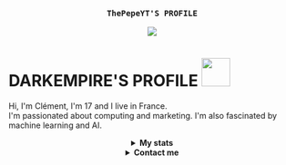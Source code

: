 <h3 align="center"> <code><strong>ThePepeYT'S PROFILE</strong></code></h3>
<p align="center"> <img src="https://komarev.com/ghpvc/?username=thepepeyt"> </img></p>



# DARKEMPIRE'S PROFILE  <img src="https://media3.giphy.com/media/jqHmOFjIb9KV09DOPB/giphy.gif" width="50">

Hi, I'm Clément, I'm 17 and I live in France.
<br>
I'm passionated about computing and marketing. I'm also fascinated by machine learning and AI.
<br>

<!-- Stats -->
<details align="center"><summary><b>My stats</b></summary>
    <img alt = "GitHub Stats" src="https://github-readme-stats.vercel.app/api?username=Darkempire78&show_icons=true&hide=issues&icon_color=C9D1D9&hide_border=false&title_color=C9D1D9&text_color=8B948D&bg_color=0D1117&theme=dark">

  [![trophy](https://github-profile-trophy.vercel.app/?username=thepepeyt&&theme=darkhub)](https://github.com/ryo-ma/github-profile-trophy)
    <!-- ![ThePepeYT wakatime stats](https://github-readme-stats.vercel.app/api/wakatime?username=thepepeyt)](https://github.com/anuraghazra/github-readme-stats) -->
</details>


<!-- Contact me -->
<details align="center"><summary><b>Contact me</b></summary>
    <ul>
        <li><strong>Discord :</strong> <code>Darkempire#8245</code></li>
        <li><strong>Discord Group : </strong> <code>ThePepeYT#1139</code</li>
    </ul>
    
**Join the Discord server !**

[![](https://i.imgur.com/UfyvtOL.png)](https://discord.gg/sPvJmY7mcV)
</details>


